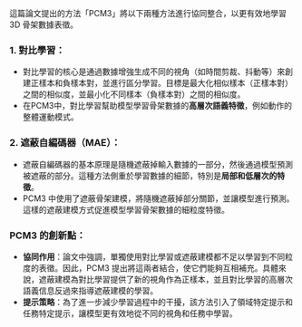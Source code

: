 這篇論文提出的方法「PCM3」將以下兩種方法進行協同整合，以更有效地學習 3D 骨架數據表徵。

### 1. **對比學習**：

- 對比學習的核心是通過數據增強生成不同的視角（如時間剪裁、抖動等）來創建正樣本和負樣本對，並進行區分學習。目標是最大化相似樣本（正樣本對）之間的相似度，並最小化不同樣本（負樣本對）之間的相似度。
- 在PCM3中，對比學習幫助模型學習骨架數據的**高層次語義特徵**，例如動作的整體運動模式。

### 2. **遮蔽自編碼器（MAE）**：

- 遮蔽自編碼器的基本原理是隨機遮蔽掉輸入數據的一部分，然後通過模型預測被遮蔽的部分。這種方法側重於學習數據的細節，特別是**局部和低層次的特徵**。
- PCM3 中使用了遮蔽骨架建模，將隨機遮蔽掉部分關節，並讓模型進行預測。這樣的遮蔽建模方式促進模型學習骨架數據的細粒度特徵。

### **PCM3 的創新點**：

- **協同作用**：論文中強調，單獨使用對比學習或遮蔽建模都不足以學習到不同粒度的表徵。因此，PCM3 提出將這兩者結合，使它們能夠互相補充。具體來說，遮蔽建模為對比學習提供了新的視角作為正樣本，並且對比學習的高層次語義信息反過來指導遮蔽建模的學習。
- **提示策略**：為了進一步減少學習過程中的干擾，該方法引入了領域特定提示和任務特定提示，讓模型更有效地從不同的視角和任務中學習。